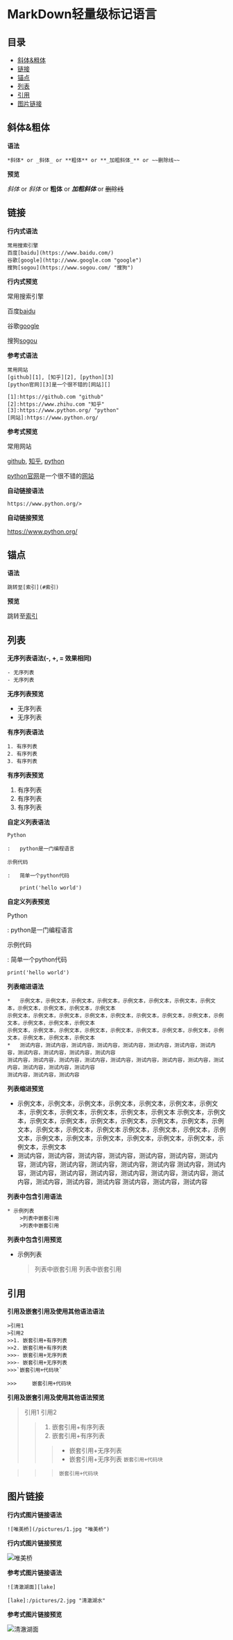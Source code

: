MarkDown轻量级标记语言
===


## 目录

- [斜体&粗体](#斜体&粗体)
- [链接](#链接)
- [锚点](#锚点)
- [列表](#列表)
- [引用](#引用)
- [图片链接](#图片链接)


## 斜体&粗体

**语法**
```
*斜体* or _斜体_ or **粗体** or **_加粗斜体_** or ~~删除线~~
```

**预览**

*斜体* or _斜体_ or **粗体** or **_加粗斜体_** or ~~删除线~~


## 链接

**行内式语法**
```
常用搜索引擎
百度[baidu](https://www.baidu.com/)
谷歌[google](http://www.google.com "google")
搜狗[sogou](https://www.sogou.com/ "搜狗")
```

**行内式预览**

常用搜索引擎

百度[baidu](https://www.baidu.com/)

谷歌[google](http://www.google.com "google")

搜狗[sogou](https://www.sogou.com/ "搜狗")


**参考式语法**
```
常用网站
[github][1], [知乎][2], [python][3]
[python官网][3]是一个很不错的[网站][]

[1]:https://github.com "github"
[2]:https://www.zhihu.com "知乎"
[3]:https://www.python.org/ "python"
[网站]:https://www.python.org/
```

**参考式预览**

常用网站

[github][1], [知乎][2], [python][3]

[python官网][3]是一个很不错的[网站][]

[1]:https://github.com "github"
[2]:https://www.zhihu.com "知乎"
[3]:https://www.python.org/ "python"
[网站]:https://www.python.org/


**自动链接语法**
```
https://www.python.org/>
```

**自动链接预览**

<https://www.python.org/>


## 锚点

**语法**
```
跳转至[索引](#索引)
```

**预览**

跳转至[索引](#索引)


## 列表

**无序列表语法(-, +, = 效果相同)**
```
- 无序列表
- 无序列表
```

**无序列表预览**

- 无序列表
- 无序列表

**有序列表语法**
```
1. 有序列表
2. 有序列表
3. 有序列表
```

**有序列表预览**

1. 有序列表
2. 有序列表
3. 有序列表

**自定义列表语法**
```
Python

:   python是一门编程语言

示例代码

:   简单一个python代码

    print('hello world')
```

**自定义列表预览**

Python

:   python是一门编程语言

示例代码

:   简单一个python代码

    print('hello world')

**列表缩进语法**
```
*   示例文本，示例文本，示例文本，示例文本，示例文本，示例文本，示例文本，示例文本，示例文本，示例文本，示例文本，示例文本
示例文本，示例文本，示例文本，示例文本，示例文本，示例文本，示例文本，示例文本，示例文本，示例文本，示例文本，示例文本
示例文本，示例文本，示例文本，示例文本，示例文本，示例文本，示例文本，示例文本，示例文本，示例文本，示例文本，示例文本
*   测试内容，测试内容，测试内容，测试内容，测试内容，测试内容，测试内容，测试内容，测试内容，测试内容，测试内容，测试内容
测试内容，测试内容，测试内容，测试内容，测试内容，测试内容，测试内容，测试内容，测试内容，测试内容，测试内容，测试内容
测试内容，测试内容，测试内容
```

**列表缩进预览**


*   示例文本，示例文本，示例文本，示例文本，示例文本，示例文本，示例文本，示例文本，示例文本，示例文本，示例文本，示例文本
示例文本，示例文本，示例文本，示例文本，示例文本，示例文本，示例文本，示例文本，示例文本，示例文本，示例文本，示例文本
示例文本，示例文本，示例文本，示例文本，示例文本，示例文本，示例文本，示例文本，示例文本，示例文本，示例文本，示例文本
*   测试内容，测试内容，测试内容，测试内容，测试内容，测试内容，测试内容，测试内容，测试内容，测试内容，测试内容，测试内容
测试内容，测试内容，测试内容，测试内容，测试内容，测试内容，测试内容，测试内容，测试内容，测试内容，测试内容，测试内容
测试内容，测试内容，测试内容

**列表中包含引用语法**
```
* 示例列表
	>列表中嵌套引用
	>列表中嵌套引用
```

**列表中包含引用预览**

* 示例列表
	>列表中嵌套引用
	>列表中嵌套引用


## 引用

**引用及嵌套引用及使用其他语法语法**
```
>引用1
>引用2
>>1. 嵌套引用+有序列表
>>2. 嵌套引用+有序列表
>>>- 嵌套引用+无序列表
>>>- 嵌套引用+无序列表
>>>`嵌套引用+代码块`

>>>     嵌套引用+代码块
```

**引用及嵌套引用及使用其他语法预览**

>引用1
>引用2
>>1. 嵌套引用+有序列表
>>2. 嵌套引用+有序列表
>>>- 嵌套引用+无序列表
>>>- 嵌套引用+无序列表
>>>`嵌套引用+代码块`

>>>     嵌套引用+代码块


## 图片链接

**行内式图片链接语法**
```
![唯美桥](/pictures/1.jpg "唯美桥")
```

**行内式图片链接预览**

![唯美桥](/pictures/1.jpg "唯美桥")

**参考式图片链接语法**
```
![清澈湖面][lake]

[lake]:/pictures/2.jpg "清澈湖水"
```

**参考式图片链接预览**

![清澈湖面][lake]

[lake]:/pictures/2.jpg "清澈湖水"
